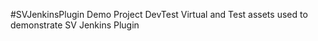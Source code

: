 #SVJenkinsPlugin Demo Project
DevTest Virtual and Test assets used to demonstrate SV Jenkins Plugin
